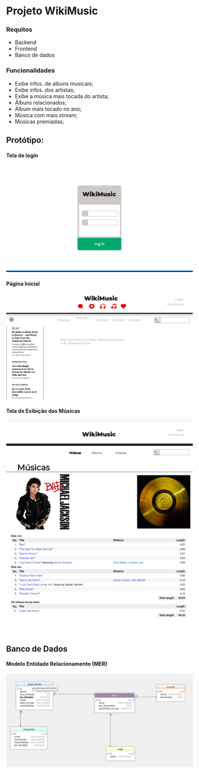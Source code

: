 # Projeto WikiMusic

### Requitos

- Backend
- Frontend
- Banco de dados

### Funcionalidades

- Exibe infos. de albuns musicais;
- Exibe infos. dos artistas;
- Exibe a música mais tocada do artista;
- Álbuns relacionados;
- Álbum mais tocado no ano;
- Música com mais stream;
- Músicas premiadas;

## Protótipo:

#### Tela de login
![Tela de login](/prototipo/login.png)

#### Página Inicial
![Página inicial](/prototipo/index.png)

#### Tela de Exibição das Músicas
![Tela de exibição de músicas](/prototipo/musicas.png)

## Banco de Dados

#### Modelo Entidade Relacionamento (MER)
![Modelo Entidade Relacionamento](/Docs/MER/MER.PNG)
